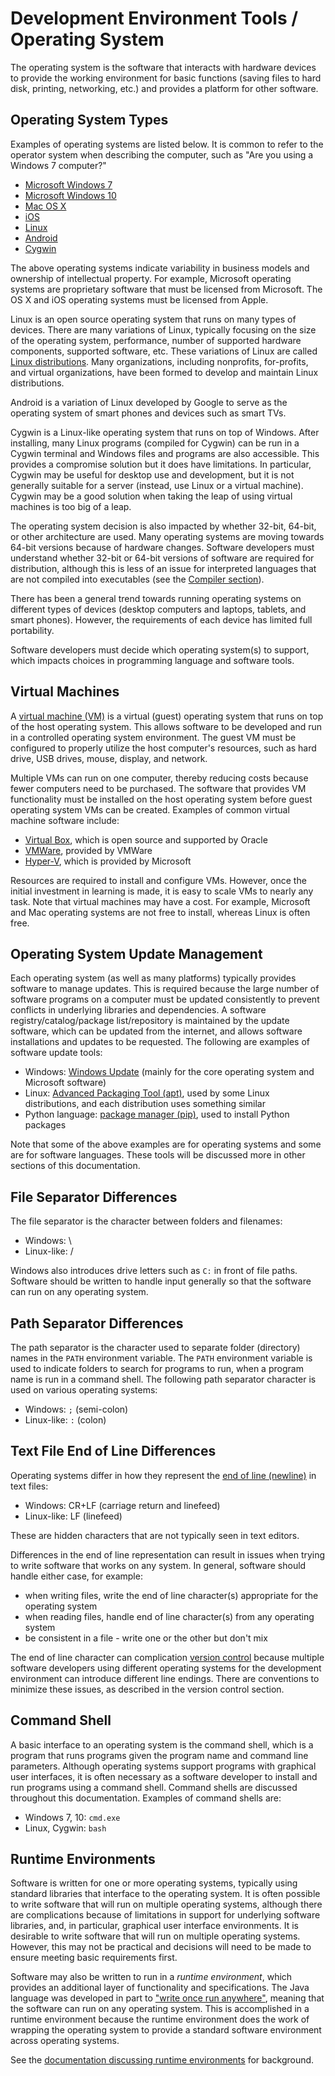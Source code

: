 # Development Environment Tools / Operating System #

The operating system is the software that interacts with hardware devices to provide the working environment
for basic functions (saving files to hard disk, printing, networking, etc.) and provides a platform for other software.

## Operating System Types

Examples of operating systems are listed below.
It is common to refer to the operator system when describing the computer, such as "Are you using a Windows 7 computer?"

* [Microsoft Windows 7](https://en.wikipedia.org/wiki/Windows_7)
* [Microsoft Windows 10](https://en.wikipedia.org/wiki/Windows_10)
* [Mac OS X](https://en.wikipedia.org/wiki/MacOS)
* [iOS](https://en.wikipedia.org/wiki/IOS)
* [Linux](https://en.wikipedia.org/wiki/Linux)
* [Android](https://en.wikipedia.org/wiki/Android_(operating_system))
* [Cygwin](https://en.wikipedia.org/wiki/Cygwin)

The above operating systems indicate variability in business models and ownership of intellectual property.
For example, Microsoft operating systems are proprietary software that must be licensed from Microsoft.
The OS X and iOS operating systems must be licensed from Apple.

Linux is an open source operating system that runs on many types of devices.
There are many variations of Linux, typically focusing on the size of the operating system, performance,
number of supported hardware components, supported software, etc.
These variations of Linux are called [Linux distributions](https://en.wikipedia.org/wiki/Linux_distribution).
Many organizations, including nonprofits, for-profits, and virtual organizations, have been formed to develop and maintain Linux distributions.

Android is a variation of Linux developed by Google to serve as the operating system of smart phones and devices such as smart TVs.

Cygwin is a Linux-like operating system that runs on top of Windows.  After installing, many Linux programs (compiled for Cygwin) can be run in a Cygwin terminal and Windows files
and programs are also accessible.  This provides a compromise solution but it does have limitations.
In particular, Cygwin may be useful for desktop use and development, but it is not generally suitable for a server (instead, use Linux or a virtual machine).
Cygwin may be a good solution when taking the leap of using virtual machines is too big of a leap.

The operating system decision is also impacted by whether 32-bit, 64-bit, or other architecture are used.
Many operating systems are moving towards 64-bit versions because of hardware changes.
Software developers must understand whether 32-bit or 64-bit versions of software are required for distribution,
although this is less of an issue for interpreted languages that are not compiled into executables (see the [Compiler section](../dev-env-tools/compiler/)).

There has been a general trend towards running operating systems on different types of devices (desktop computers and laptops, tablets, and smart phones).
However, the requirements of each device has limited full portability.

Software developers must decide which operating system(s) to support, which impacts choices in programming language and software tools.

## Virtual Machines ##

A [virtual machine (VM)](https://en.wikipedia.org/wiki/Virtual_machine) is a virtual (guest) operating system that runs on top of the host operating system.
This allows software to be developed and run in a controlled operating system environment.
The guest VM must be configured to properly utilize the host computer's resources, such as hard drive, USB drives, mouse, display, and network.

Multiple VMs can run on one computer, thereby reducing costs because fewer computers need to be purchased.
The software that provides VM functionality must be installed on the host operating system before guest operating system VMs can be created.
Examples of common virtual machine software include:

* [Virtual Box](https://en.wikipedia.org/wiki/VirtualBox), which is open source and supported by Oracle
* [VMWare](https://en.wikipedia.org/wiki/VMware_Workstation), provided by VMWare 
* [Hyper-V](https://en.wikipedia.org/wiki/Hyper-V), which is provided by Microsoft

Resources are required to install and configure VMs.  However, once the initial investment in learning is made, it is easy to scale VMs to nearly any task.
Note that virtual machines may have a cost.  For example, Microsoft and Mac operating systems are not free to install, whereas Linux is often free.

## Operating System Update Management ##

Each operating system (as well as many platforms) typically provides software to manage updates.
This is required because the large number of software programs on a computer must be updated consistently to prevent conflicts in underlying libraries and dependencies.
A software registry/catalog/package list/repository is maintained by the update software, which can be updated from the internet,
and allows software installations and updates to be requested.  The following are examples of software update tools:

* Windows:  [Windows Update](https://en.wikipedia.org/wiki/Windows_Update) (mainly for the core operating system and Microsoft software)
* Linux:  [Advanced Packaging Tool (apt)](https://en.wikipedia.org/wiki/Advanced_Packaging_Tool), used by some Linux distributions,
and each distribution uses something similar
* Python language:  [package manager (pip)](https://en.wikipedia.org/wiki/Pip_(package_manager)), used to install Python packages

Note that some of the above examples are for operating systems and some are for software languages.
These tools will be discussed more in other sections of this documentation.

## File Separator Differences ##

The file separator is the character between folders and filenames:

* Windows:  \
* Linux-like:  /

Windows also introduces drive letters such as `C:` in front of file paths.
Software should be written to handle input generally so that the software can run on any operating system.

## Path Separator Differences ##

The path separator is the character used to separate folder (directory) names in the `PATH` environment variable.
The `PATH` environment variable is used to indicate folders to search for programs to run, when a program name is run in a command shell.
The following path separator character is used on various operating systems:

* Windows:  `;` (semi-colon)
* Linux-like:  `:` (colon)

## Text File End of Line Differences ##

Operating systems differ in how they represent the [end of line (newline)](https://en.wikipedia.org/wiki/Newline) in text files:

* Windows:  CR+LF (carriage return and linefeed)
* Linux-like:  LF (linefeed)

These are hidden characters that are not typically seen in text editors.

Differences in the end of line representation can result in issues when trying to write software that works on any system.
In general, software should handle either case, for example:

* when writing files, write the end of line character(s) appropriate for the operating system
* when reading files, handle end of line character(s) from any operating system
* be consistent in a file - write one or the other but don't mix

The end of line character can complication [version control](../dev-env-tools/version-control/) because multiple software developers
using different operating systems for the development environment can introduce different line endings.
There are conventions to minimize these issues, as described in the version control section.

## Command Shell ##

A basic interface to an operating system is the command shell,
which is a program that runs programs given the program name and command line parameters.
Although operating systems support programs with graphical user interfaces,
it is often necessary as a software developer to install and run programs using a command shell.
Command shells are discussed throughout this documentation.  Examples of command shells are:

* Windows 7, 10:  `cmd.exe`
* Linux, Cygwin:  `bash`

## Runtime Environments ##

Software is written for one or more operating systems, typically using standard libraries that interface to the operating system.
It is often possible to write software that will run on multiple operating systems,
although there are complications because of limitations in support for underlying software libraries,
and, in particular, graphical user interface environments.
It is desirable to write software that will run on multiple operating systems.
However, this may not be practical and decisions will need to be made to ensure meeting basic requirements first.

Software may also be written to run in a *runtime environment*, which provides an additional layer of functionality and specifications.
The Java language was developed in part to ["write once run anywhere"](https://en.wikipedia.org/wiki/Write_once,_run_anywhere),
meaning that the software can run on any operating system.
This is accomplished in a runtime environment because the runtime environment does the work of
wrapping the operating system to provide a standard software environment across operating systems.

See the [documentation discussing runtime environments](../dev-env-tools/runtime/) for background.
